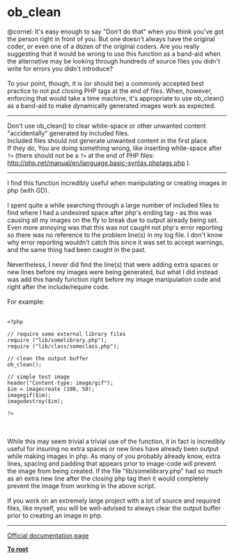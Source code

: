 # ob_clean



@cornel: It&apos;s easy enough to say "Don&apos;t do that" when you think you&apos;ve got the person right in front of you. But one doesn&apos;t always have the original coder, or even one of a dozen of the original coders. Are you really suggesting that it would be wrong to use this function as a band-aid when the alternative may be looking through hundreds of source files you didn&apos;t write for errors you didn&apos;t introduce?<br><br>To your point, though, it is (or should be) a commonly accepted best practice to not put closing PHP tags at the end of files. When, however, enforcing that would take a time machine, it&apos;s appropriate to use ob_clean() as a band-aid to make dynamically generated images work as expected.  

---

Don&apos;t use ob_clean() to clear white-space or other unwanted content "accidentally" generated by included files.<br>Included files should not generate unwanted content in the first place.<br>If they do, You are doing something wrong, like inserting white-space after ``?>`` (there should not be a ``?>`` at the end of PHP files: http://php.net/manual/en/language.basic-syntax.phptags.php ).  

---

I find this function incredibly useful when manipulating or creating images in php (with GD).<br><br>I spent quite a while searching through a large number of included files to find where I had a undesired space after php&apos;s ending tag - as this was causing all my images on the fly to break due to output already being set. Even more annoying was that this was not caught not php&apos;s error reporting so there was no reference to the problem line(s) in my log file. I don&apos;t know why error reporting wouldn&apos;t catch this since it was set to accept warnings, and the same thing had been caught in the past.<br><br>Nevertheless, I never did find the line(s) that were adding extra spaces or new lines before my images were being generated, but what I did instead was add this handy function right before my image manipulation code and right after the include/require code.<br><br>For example:<br><br>

```
<?php

// require some external library files
require ("lib/somelibrary.php");
require ("lib/class/someclass.php");

// clean the output buffer
ob_clean();

// simple test image
header("Content-type: image/gif");
$im = imagecreate (100, 50);
imagegif($im);
imagedestroy($im);

?>
```
<br><br>While this may seem trivial a trivial use of the function, it in fact is incredibly useful for insuring no extra spaces or new lines have already been output while making images in php. As many of you probably already know, extra lines, spacing and padding that appears prior to image-code will prevent the image from being created. If the file "lib/somelibrary.php" had so much as an extra new line after the closing php tag then it would completely prevent the image from working in the above script.<br><br>If you work on an extremely large project with a lot of source and required files, like myself, you will be well-advised to always clear the output buffer prior to creating an image in php.  

---

[Official documentation page](https://www.php.net/manual/en/function.ob-clean.php)

**[To root](/README.md)**